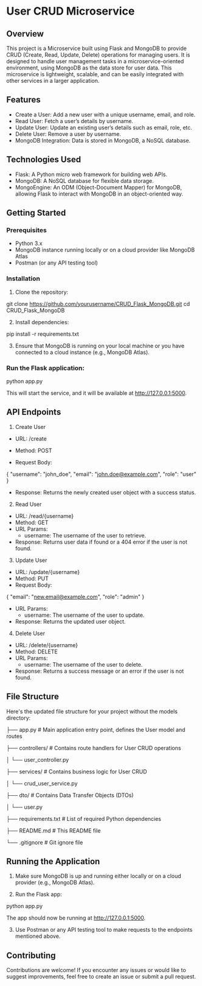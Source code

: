 # User CRUD Microservice

## Overview

This project is a Microservice built using Flask and MongoDB to provide CRUD (Create, Read, Update, Delete) operations for managing users. It is designed to handle user management tasks in a microservice-oriented environment, using MongoDB as the data store for user data. This microservice is lightweight, scalable, and can be easily integrated with other services in a larger application.

## Features

* Create a User: Add a new user with a unique username, email, and role.
* Read User: Fetch a user’s details by username.
* Update User: Update an existing user’s details such as email, role, etc.
* Delete User: Remove a user by username.
* MongoDB Integration: Data is stored in MongoDB, a NoSQL database.

## Technologies Used

* Flask: A Python micro web framework for building web APIs.
* MongoDB: A NoSQL database for flexible data storage.
* MongoEngine: An ODM (Object-Document Mapper) for MongoDB, allowing Flask to interact with MongoDB in an object-oriented way.

## Getting Started

### Prerequisites

* Python 3.x
* MongoDB instance running locally or on a cloud provider like MongoDB Atlas
* Postman (or any API testing tool)

### Installation

1. Clone the repository:

git clone https://github.com/yourusername/CRUD_Flask_MongoDB.git
cd CRUD_Flask_MongoDB

2. Install dependencies:

pip install -r requirements.txt

3. Ensure that MongoDB is running on your local machine or you have connected to a cloud instance (e.g., MongoDB Atlas).

### Run the Flask application:

python app.py

This will start the service, and it will be available at http://127.0.0.1:5000.

## API Endpoints

1. Create User

* URL: /create

* Method: POST

* Request Body:

{
  "username": "john_doe",
  "email": "john.doe@example.com",
  "role": "user"
}

* Response: Returns the newly created user object with a success status.

2. Read User

* URL: /read/{username}
* Method: GET
* URL Params:
  * username: The username of the user to retrieve.
* Response: Returns user data if found or a 404 error if the user is not found.

3. Update User

* URL: /update/{username}
* Method: PUT
* Request Body:

{
  "email": "new.email@example.com",
  "role": "admin"
}

* URL Params:
  * username: The username of the user to update.
* Response: Returns the updated user object.

4. Delete User

* URL: /delete/{username}
* Method: DELETE
* URL Params:
  * username: The username of the user to delete.
* Response: Returns a success message or an error if the user is not found.

## File Structure

Here's the updated file structure for your project without the models directory:

├── app.py                 # Main application entry point, defines the User model and routes

├── controllers/           # Contains route handlers for User CRUD operations

│   └── user_controller.py

├── services/              # Contains business logic for User CRUD

│   └── crud_user_service.py

├── dto/                   # Contains Data Transfer Objects (DTOs)

│   └── user.py

├── requirements.txt       # List of required Python dependencies

├── README.md              # This README file

└── .gitignore             # Git ignore file

## Running the Application

1. Make sure MongoDB is up and running either locally or on a cloud provider (e.g., MongoDB Atlas).

2. Run the Flask app:

python app.py

The app should now be running at http://127.0.0.1:5000.

3. Use Postman or any API testing tool to make requests to the endpoints mentioned above.

## Contributing

Contributions are welcome! If you encounter any issues or would like to suggest improvements, feel free to create an issue or submit a pull request.
